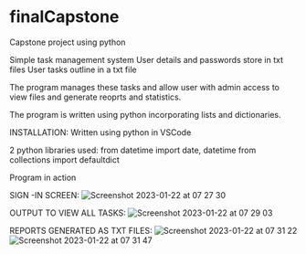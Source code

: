 # finalCapstone
Capstone project using python 

Simple task management system
User details and passwords store in txt files 
User tasks outline in a txt file

The program manages these tasks and allow user with admin access to view files and 
generate reoprts and statistics.

The program is written using python incorporating lists and dictionaries.

INSTALLATION:
Written using python in VSCode

2 python libraries used:
from datetime import date, datetime
from collections import defaultdict

Program in action

SIGN -IN SCREEN:
![Screenshot 2023-01-22 at 07 27 30](https://user-images.githubusercontent.com/89162649/213905309-5d40f2d7-e797-4b5c-bcb0-0f501ef85c1e.png)

OUTPUT TO VIEW ALL TASKS:
![Screenshot 2023-01-22 at 07 29 03](https://user-images.githubusercontent.com/89162649/213905362-ae7d9219-c933-4db4-858d-d7c9983bf2b0.png)

REPORTS GENERATED AS TXT FILES:
![Screenshot 2023-01-22 at 07 31 22](https://user-images.githubusercontent.com/89162649/213905420-e1312911-24ee-4acc-a49d-a130525ad306.png)
![Screenshot 2023-01-22 at 07 31 47](https://user-images.githubusercontent.com/89162649/213905428-9c878434-a91c-4118-8bc5-61a0a6d07da7.png)




